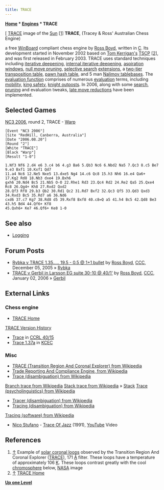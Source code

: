 ```yaml
---
title: TRACE
---
```

**[Home](Home "Home") \* [Engines](Engines "Engines") \* TRACE**



 [ [TRACE](https://en.wikipedia.org/wiki/TRACE) image of the [Sun](https://en.wikipedia.org/wiki/Sun) <a id="cite-note-1" href="#cite-ref-1">[1]</a> 
**TRACE**, (Tracey & Ross' Australian Chess Engine)  

a free [WinBoard](WinBoard "WinBoard") compliant chess engine by [Ross Boyd](Ross_Boyd "Ross Boyd"), written in [C](C "C"). Its development started in November 2002 based on [Tom Kerrigan's](Tom_Kerrigan "Tom Kerrigan") [TSCP](TSCP "TSCP") <a id="cite-note-2" href="#cite-ref-2">[2]</a>, 
and was first released in February 2003. TRACE uses standard techniques including [iterative deepening](Iterative_Deepening "Iterative Deepening"), [internal iterative deepening](Internal_Iterative_Deepening "Internal Iterative Deepening"), [aspiration windows](Aspiration_Windows "Aspiration Windows"), [null move pruning](Null_Move_Pruning "Null Move Pruning"), [selective search](Selectivity "Selectivity") [extensions](Extensions "Extensions"), a [two-tier transposition table](Transposition_Table#TwoTier "Transposition Table"), [pawn hash table](Pawn_Hash_Table "Pawn Hash Table"), and 5 man [Nalimov tablebases](Nalimov_Tablebases "Nalimov Tablebases"). 
The [evaluation function](Evaluation_Function "Evaluation Function") comprises of numerous [evaluation](Evaluation "Evaluation") terms, including [mobility](Mobility "Mobility"), [king safety](King_Safety "King Safety"), [knight outposts](Outposts "Outposts"). In 2006, along with some [search](Search "Search"), [pruning](Pruning "Pruning") and evaluation tweaks, [late move reductions](Late_Move_Reductions "Late Move Reductions") have been implemented. 



## Selected Games


[NC3 2006](NC3_2006 "NC3 2006"), round 2, TRACE - [Warp](Warp "Warp")




```
[Event "NC3 2006"]
[Site "RedHill, Canberra, Australia"]
[Date "2006.08.20"]
[Round "2"]
[White "TRACE"]
[Black "Warp"]
[Result "1-0"]

1.Nf3 Nf6 2.d4 e6 3.c4 b6 4.g3 Ba6 5.Qb3 Nc6 6.Nbd2 Na5 7.Qc3 8.c5 Be7 9.e3 Bxf1 10.Kxf1 Qd7 
11.a4 Nc6 12.Ne5 Nxe5 13.dxe5 Ng4 14.c6 Qc8 15.h3 Nh6 16.e4 Qa6+ 17.Kg2 Rd8 18.Nb3 dxe4 19.Bxh6 
gxh6 20.Nd4 Bc5 21.Nb5 O-O 22.Rhe1 Rd3 23.Qc4 Rd2 24.Re2 Qa5 25.Qxe4 Rc8 26.Qg4+ Kh8 27.Rxd2 Qxd2 
28.Qf3 Rf8 29.b3 Qb2 30.Rd1 Qc2 31.Rd7 Bxf2 32.Qc3 Qf5 33.Qd3 Qxd3 34.Rxd3 Bc5 35.Rd7 a6 36.Nd6 
cxd6 37.c7 Kg7 38.Rd8 d5 39.Rxf8 Bxf8 40.c8=Q a5 41.h4 Bc5 42.Qd8 Be3 43.h5 Bd4 44.Qf6+ Kf8 
45.Qxh6+ Ke7 46.Qf6+ Ke8 1-0

```

## See also


* [Logging](Logging "Logging")


## Forum Posts


* [Rybka v TRACE 1.35..... 19.5 - 0.5 @ 1+1 bullet](https://www.stmintz.com/ccc/index.php?id=467043) by [Ross Boyd](Ross_Boyd "Ross Boyd"), [CCC](CCC "CCC"), December 05, 2005 » [Rybka](Rybka "Rybka")
* [TRACE v Gerbil in Larsson EG suite 30-10 @ 40/1'](https://www.stmintz.com/ccc/index.php?id=476168) by [Ross Boyd](Ross_Boyd "Ross Boyd"), [CCC](CCC "CCC"), January 02, 2006 » [Gerbil](Gerbil "Gerbil")


## External Links


### Chess engine


* [TRACE Home](http://www.members.optusnet.com.au/~john.boyd/)


 [TRACE Version History](http://www.members.optusnet.com.au/~john.boyd/history.htm)
* [Trace](http://www.computerchess.org.uk/ccrl/4040/cgi/compare_engines.cgi?family=Trace&print=Rating+list&print=Results+table&print=LOS+table&print=Ponder+hit+table&print=Eval+difference+table&print=Comopp+gamenum+table&print=Overlap+table&print=Score+with+common+opponents) in [CCRL 40/15](CCRL "CCRL")
* [Trace 1.37a](http://kirill-kryukov.com/chess/kcec/cgi/engine_details.cgi?print=Details&each_game=1&eng=Trace%201.37a) in [KCEC](KCEC "KCEC")


### Misc


* [TRACE (Transition Region And Coronal Explorer) from Wikipedia](https://en.wikipedia.org/wiki/TRACE)
* [Trade Reporting And Compliance Engine, from Wikipedia](https://en.wikipedia.org/wiki/Trade_Reporting_And_Compliance_Engine)
* [Trace (disambiguation) from Wikipedia](https://en.wikipedia.org/wiki/Trace)


 [Branch trace from Wikipedia](https://en.wikipedia.org/wiki/Branch_trace)
 [Stack trace from Wikipedia](https://en.wikipedia.org/wiki/Stack_trace) » [Stack](Stack "Stack")
 [Trace (psycholinguistics) from Wikipedia](https://en.wikipedia.org/wiki/Trace_%28psycholinguistics%29)
* [Tracer (disambiguation) from Wikipedia](https://en.wikipedia.org/wiki/Tracer)
* [Tracing (disambiguation) from Wikipedia](https://en.wikipedia.org/wiki/Tracing)


 [Tracing (software) from Wikipedia](https://en.wikipedia.org/wiki/Tracing_%28software%29)
* [Nico Stufano](https://www.discogs.com/artist/2976687-Nico-Stufano) - [Trace Of Jazz](https://www.discogs.com/Nico-Stufano-Trace-Of-Jazz/master/726154) (1991), [YouTube](https://en.wikipedia.org/wiki/YouTube) Video


 
## References


 1. <a id="cite-ref-1" href="#cite-note-1">↑</a> Example of [solar coronal loops](https://en.wikipedia.org/wiki/Coronal_loop) observed by the Transition Region And Coronal Explorer ([TRACE](https://en.wikipedia.org/wiki/TRACE)), 171 [Å](https://en.wikipedia.org/wiki/Angstrom) filter. These loops have a temperature of approximately 106 [K](https://en.wikipedia.org/wiki/Kelvin). These loops contrast greatly with the cool [chromosphere](https://en.wikipedia.org/wiki/Chromosphere) below, [NASA](https://en.wikipedia.org/wiki/NASA) image 
2. <a id="cite-ref-2" href="#cite-note-2">↑</a> [TRACE Home](http://www.members.optusnet.com.au/~john.boyd/)

**[Up one Level](Engines "Engines")**







 
